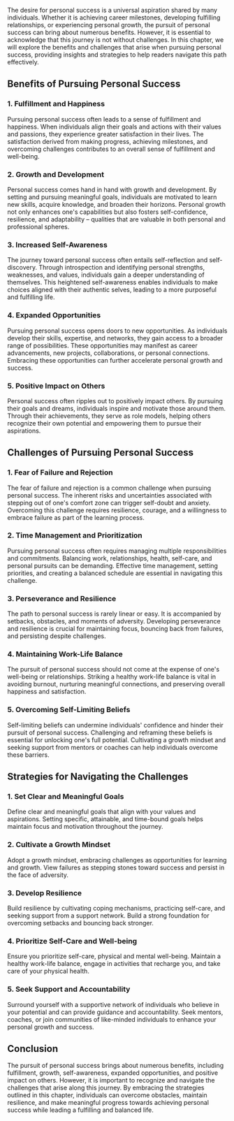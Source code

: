 
The desire for personal success is a universal aspiration shared by many individuals. Whether it is achieving career milestones, developing fulfilling relationships, or experiencing personal growth, the pursuit of personal success can bring about numerous benefits. However, it is essential to acknowledge that this journey is not without challenges. In this chapter, we will explore the benefits and challenges that arise when pursuing personal success, providing insights and strategies to help readers navigate this path effectively.

## Benefits of Pursuing Personal Success

### 1\. Fulfillment and Happiness

Pursuing personal success often leads to a sense of fulfillment and happiness. When individuals align their goals and actions with their values and passions, they experience greater satisfaction in their lives. The satisfaction derived from making progress, achieving milestones, and overcoming challenges contributes to an overall sense of fulfillment and well-being.

### 2\. Growth and Development

Personal success comes hand in hand with growth and development. By setting and pursuing meaningful goals, individuals are motivated to learn new skills, acquire knowledge, and broaden their horizons. Personal growth not only enhances one's capabilities but also fosters self-confidence, resilience, and adaptability – qualities that are valuable in both personal and professional spheres.

### 3\. Increased Self-Awareness

The journey toward personal success often entails self-reflection and self-discovery. Through introspection and identifying personal strengths, weaknesses, and values, individuals gain a deeper understanding of themselves. This heightened self-awareness enables individuals to make choices aligned with their authentic selves, leading to a more purposeful and fulfilling life.

### 4\. Expanded Opportunities

Pursuing personal success opens doors to new opportunities. As individuals develop their skills, expertise, and networks, they gain access to a broader range of possibilities. These opportunities may manifest as career advancements, new projects, collaborations, or personal connections. Embracing these opportunities can further accelerate personal growth and success.

### 5\. Positive Impact on Others

Personal success often ripples out to positively impact others. By pursuing their goals and dreams, individuals inspire and motivate those around them. Through their achievements, they serve as role models, helping others recognize their own potential and empowering them to pursue their aspirations.

## Challenges of Pursuing Personal Success

### 1\. Fear of Failure and Rejection

The fear of failure and rejection is a common challenge when pursuing personal success. The inherent risks and uncertainties associated with stepping out of one's comfort zone can trigger self-doubt and anxiety. Overcoming this challenge requires resilience, courage, and a willingness to embrace failure as part of the learning process.

### 2\. Time Management and Prioritization

Pursuing personal success often requires managing multiple responsibilities and commitments. Balancing work, relationships, health, self-care, and personal pursuits can be demanding. Effective time management, setting priorities, and creating a balanced schedule are essential in navigating this challenge.

### 3\. Perseverance and Resilience

The path to personal success is rarely linear or easy. It is accompanied by setbacks, obstacles, and moments of adversity. Developing perseverance and resilience is crucial for maintaining focus, bouncing back from failures, and persisting despite challenges.

### 4\. Maintaining Work-Life Balance

The pursuit of personal success should not come at the expense of one's well-being or relationships. Striking a healthy work-life balance is vital in avoiding burnout, nurturing meaningful connections, and preserving overall happiness and satisfaction.

### 5\. Overcoming Self-Limiting Beliefs

Self-limiting beliefs can undermine individuals' confidence and hinder their pursuit of personal success. Challenging and reframing these beliefs is essential for unlocking one's full potential. Cultivating a growth mindset and seeking support from mentors or coaches can help individuals overcome these barriers.

## Strategies for Navigating the Challenges

### 1\. Set Clear and Meaningful Goals

Define clear and meaningful goals that align with your values and aspirations. Setting specific, attainable, and time-bound goals helps maintain focus and motivation throughout the journey.

### 2\. Cultivate a Growth Mindset

Adopt a growth mindset, embracing challenges as opportunities for learning and growth. View failures as stepping stones toward success and persist in the face of adversity.

### 3\. Develop Resilience

Build resilience by cultivating coping mechanisms, practicing self-care, and seeking support from a support network. Build a strong foundation for overcoming setbacks and bouncing back stronger.

### 4\. Prioritize Self-Care and Well-being

Ensure you prioritize self-care, physical and mental well-being. Maintain a healthy work-life balance, engage in activities that recharge you, and take care of your physical health.

### 5\. Seek Support and Accountability

Surround yourself with a supportive network of individuals who believe in your potential and can provide guidance and accountability. Seek mentors, coaches, or join communities of like-minded individuals to enhance your personal growth and success.

## Conclusion

The pursuit of personal success brings about numerous benefits, including fulfillment, growth, self-awareness, expanded opportunities, and positive impact on others. However, it is important to recognize and navigate the challenges that arise along this journey. By embracing the strategies outlined in this chapter, individuals can overcome obstacles, maintain resilience, and make meaningful progress towards achieving personal success while leading a fulfilling and balanced life.
